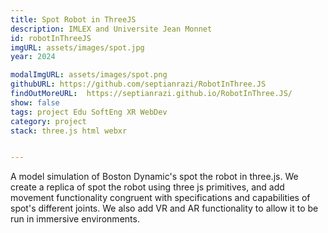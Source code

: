 ```yaml
---
title: Spot Robot in ThreeJS
description: IMLEX and Universite Jean Monnet
id: robotInThreeJS
imgURL: assets/images/spot.jpg
year: 2024

modalImgURL: assets/images/spot.png
githubURL: https://github.com/septianrazi/RobotInThree.JS
findOutMoreURL:  https://septianrazi.github.io/RobotInThree.JS/
show: false
tags: project Edu SoftEng XR WebDev
category: project
stack: three.js html webxr


--- 
```

A model simulation of Boston Dynamic's spot the robot in three.js. We create a replica of spot the robot using three js primitives, and add movement functionality congruent with specifications and capabilities of spot's different joints. We also add VR and AR functionality to allow it to be run in immersive environments.

